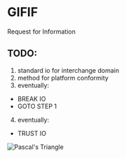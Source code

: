 # GIFIF
Request for Information

## TODO:
1. standard io for interchange domain
2. method for platform conformity
3. eventually:
- BREAK IO
- GOTO STEP 1
4. eventually:
- TRUST IO


![Pascal's Triangle]('https://github.com/jradd/public/blob/master/pascals.gif')

